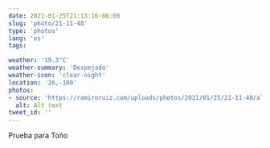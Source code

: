 ```yaml
---
date: 2021-01-25T21:13:16-06:00
slug: 'photo/21-11-48'
type: 'photos'
lang: 'es'
tags:

weather: '19.3°C'
weather-summary: 'Despejado'
weather-icon: 'clear-night'
location: '26,-100'
photos:
- source: 'https://ramiroruiz.com/uploads/photos/2021/01/25/21-11-48/alt-text.jpeg'
  alt: Alt text
tweet_id: ''
---
```

Prueba para Toño 